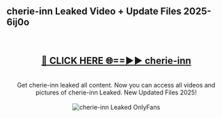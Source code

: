 <h2>cherie-inn Leaked Video + Update Files 2025- 6ij0o</h2>
<br>
<div align="center">
<h2><a href="https://libra.edu.pl?cherie-inn" rel="nofollow">🔴 CLICK HERE 🌐==►► cherie-inn</a></h2>
<br>
Get cherie-inn leaked all content. Now you can access all videos and pictures of cherie-inn Leaked. New Updated Files 2025!
<br>
<br>
<a href="https://libra.edu.pl?cherie-inn" rel="nofollow" data-target="animated-image.originalLink"><img src="https://i.ibb.co.com/WyWwxjT/player-gif2.gif" alt="cherie-inn Leaked OnlyFans" style="max-width: 100%; display: inline-block;" data-target="animated-image.originalImage"></a>
</div>
<br>